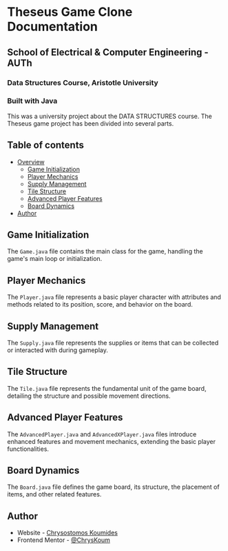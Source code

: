 
# Theseus Game Clone Documentation

## School of Electrical & Computer Engineering - AUTh
### Data Structures Course, Aristotle University
### Built with Java

This was a university project about the DATA STRUCTURES course. The Theseus game project has been divided into several parts.

## Table of contents

- [Overview](#overview)
  - [Game Initialization](#game-initialization)
  - [Player Mechanics](#player-mechanics)
  - [Supply Management](#supply-management)
  - [Tile Structure](#tile-structure)
  - [Advanced Player Features](#advanced-player-features)
  - [Board Dynamics](#board-dynamics)
- [Author](#author)

## Game Initialization

The `Game.java` file contains the main class for the game, handling the game's main loop or initialization.

## Player Mechanics

The `Player.java` file represents a basic player character with attributes and methods related to its position, score, and behavior on the board.

## Supply Management

The `Supply.java` file represents the supplies or items that can be collected or interacted with during gameplay.

## Tile Structure

The `Tile.java` file represents the fundamental unit of the game board, detailing the structure and possible movement directions.

## Advanced Player Features

The `AdvancedPlayer.java` and `AdvancedXPlayer.java` files introduce enhanced features and movement mechanics, extending the basic player functionalities.

## Board Dynamics

The `Board.java` file defines the game board, its structure, the placement of items, and other related features.

## Author

- Website - [Chrysostomos Koumides](https://chryskoum.github.io/ChrysK/)
- Frontend Mentor - [@ChrysKoum](https://www.frontendmentor.io/profile/ChrysKoum)
